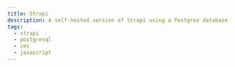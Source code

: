 ```yaml
---
title: Strapi
description: A self-hosted version of Strapi using a Postgres database
tags:
  - strapi
  - postgresql
  - cms
  - javascript
---
```

